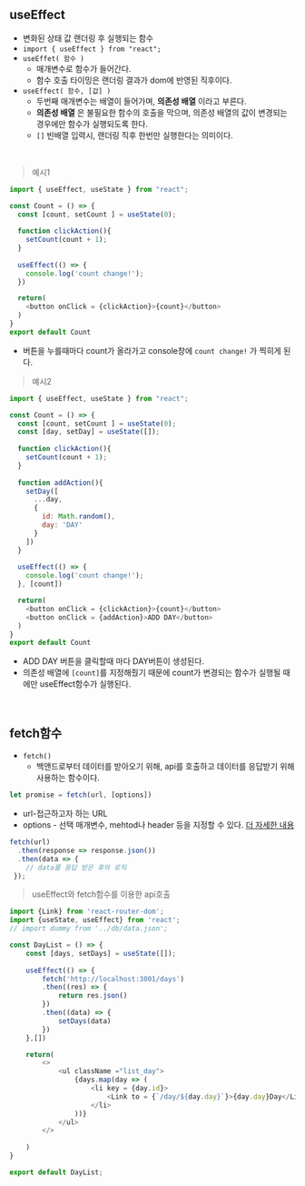## useEffect
- 변화된 상태 값 랜더링 후 실행되는 함수
- ```import { useEffect } from "react"; ```
-  ```useEffet( 함수 ) ```
   - 매개변수로 함수가 들어간다. 
   - 함수 호출 타이밍은 랜더링 결과가 dom에 반영된 직후이다.
- ```useEffect( 함수, [값] )```
   - 두번째 매개변수는 배열이 들어가며, **의존성 배열** 이라고 부른다.
   - **의존성 배열** 은 불필요한 함수의 호출을 막으며, 의존성 배열의 값이 변경되는 경우에만 함수가 실행되도록 한다.
   - ```[]``` 빈배열 입력시, 랜더링 직후 한번만 실행한다는 의미이다.

<br>

> 예시1
```javascript
import { useEffect, useState } from "react";

const Count = () => {
  const [count, setCount ] = useState(0);
  
  function clickAction(){
    setCount(count + 1);
  }
  
  useEffect(() => {
    console.log('count change!');
  }) 

  return(
    <button onClick = {clickAction}>{count}</button>
  )
}
export default Count

```
- 버튼을 누를때마다 count가 올라가고 console창에 ```count change!``` 가 찍히게 된다.

> 예시2
```javascript
import { useEffect, useState } from "react";

const Count = () => {
  const [count, setCount ] = useState(0);
  const [day, setDay] = useState([]);
  
  function clickAction(){
    setCount(count + 1);
  }
  
  function addAction(){
    setDay([
      ...day,
      {
        id: Math.random(),
        day: 'DAY'
      }
    ])
  }
  
  useEffect(() => {
    console.log('count change!');
  }, [count]) 

  return(
    <button onClick = {clickAction}>{count}</button>
    <button onClick = {addAction}>ADD DAY</button>
  )
}
export default Count

```
- ADD DAY 버튼을 클릭할때 마다 DAY버튼이 생성된다.
- 의존성 배열에 ```[count]```를 지정해줬기 때문에 count가 변경되는 함수가 실행될 때에만 useEffect함수가 실행된다.

<br>

## fetch함수
- ```fetch()```
   - 백앤드로부터 데이터를 받아오기 위해, api를 호출하고 데이터를 응답받기 위해 사용하는 함수이다.
```javascript
let promise = fetch(url, [options])

```
   - url-접근하고자 하는 URL
   - options - 선택 매개변수, mehtod나 header 등을 지정할 수 있다. [더 자세한 내용](https://velog.io/@daybreak/React-Fetch%ED%95%A8%EC%88%98)

```javascript
fetch(url)
  .then(response => response.json())
  .then(data => {
    // data를 응답 받은 후의 로직
 });

```

> useEffect와 fetch함수를 이용한 api호출
```javascript
import {Link} from 'react-router-dom';
import {useState, useEffect} from 'react';
// import dummy from '../db/data.json';

const DayList = () => {
    const [days, setDays] = useState([]);    
    
    useEffect(() => {
        fetch('http://localhost:3001/days')
        .then((res) => {
            return res.json()
        })
        .then((data) => {
            setDays(data)
        })
    },[])

    return(
        <>
            <ul className ="list_day">
                {days.map(day => (
                    <li key = {day.id}>
                        <Link to = {`/day/${day.day}`}>{day.day}Day</Link>
                    </li>
                ))}
            </ul>
        </>
        
    )
}

export default DayList;


```



